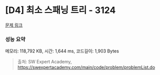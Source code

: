 # [D4] 최소 스패닝 트리 - 3124 

[문제 링크](https://swexpertacademy.com/main/code/problem/problemDetail.do?contestProbId=AV_mSnmKUckDFAWb) 

### 성능 요약

메모리: 118,792 KB, 시간: 1,644 ms, 코드길이: 1,903 Bytes



> 출처: SW Expert Academy, https://swexpertacademy.com/main/code/problem/problemList.do